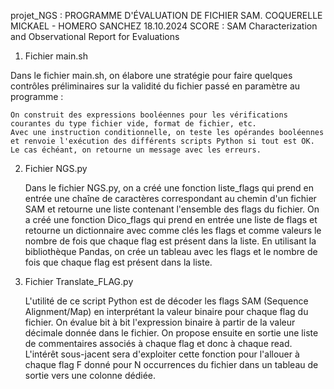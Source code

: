 projet_NGS : PROGRAMME D'ÉVALUATION DE FICHIER SAM.
COQUERELLE MICKAEL - HOMERO SANCHEZ 18.10.2024 
SCORE : SAM Characterization and Observational Report for Evaluations
1) Fichier main.sh

Dans le fichier main.sh, on élabore une stratégie pour faire quelques contrôles préliminaires sur la validité du fichier passé en paramètre au programme :

    On construit des expressions booléennes pour les vérifications courantes du type fichier vide, format de fichier, etc.
    Avec une instruction conditionnelle, on teste les opérandes booléennes et renvoie l'exécution des différents scripts Python si tout est OK. Le cas échéant, on retourne un message avec les erreurs.

2) Fichier NGS.py

    Dans le fichier NGS.py, on a créé une fonction liste_flags qui prend en entrée une chaîne de caractères correspondant au chemin d'un fichier SAM et retourne une liste contenant l'ensemble des flags du fichier.
    On a créé une fonction Dico_flags qui prend en entrée une liste de flags et retourne un dictionnaire avec comme clés les flags et comme valeurs le nombre de fois que chaque flag est présent dans la liste.
    En utilisant la bibliothèque Pandas, on crée un tableau avec les flags et le nombre de fois que chaque flag est présent dans la liste.

3) Fichier Translate_FLAG.py

    L'utilité de ce script Python est de décoder les flags SAM (Sequence Alignment/Map) en interprétant la valeur binaire pour chaque flag du fichier. On évalue bit à bit l'expression binaire à partir de la valeur décimale donnée dans le fichier. On propose ensuite en sortie une liste de commentaires associés à chaque flag et donc à chaque read. L'intérêt sous-jacent sera d'exploiter cette fonction pour l'allouer à chaque flag F donné pour N occurrences du fichier dans un tableau de sortie vers une colonne dédiée.
